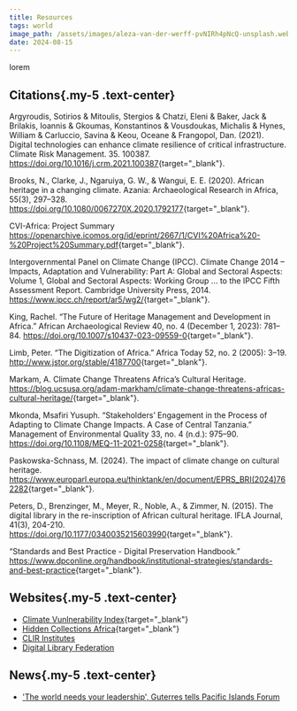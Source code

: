 ```yaml
---
title: Resources
tags: world
image_path: /assets/images/aleza-van-der-werff-pvNIRh4pNcQ-unsplash.webp
date: 2024-08-15
---
```


lorem

<!-- more -->

## Citations{.my-5 .text-center}

Argyroudis, Sotirios & Mitoulis, Stergios & Chatzi, Eleni & Baker, Jack & Brilakis, Ioannis & Gkoumas, Konstantinos & Vousdoukas, Michalis & Hynes, William & Carluccio, Savina & Keou, Oceane & Frangopol, Dan. (2021). Digital technologies can enhance climate resilience of critical infrastructure. Climate Risk Management. 35. 100387. <https://doi.org/10.1016/j.crm.2021.100387>{target="_blank"}. 

Brooks, N., Clarke, J., Ngaruiya, G. W., & Wangui, E. E. (2020). African heritage in a changing climate. Azania: Archaeological Research in Africa, 55(3), 297–328. <https://doi.org/10.1080/0067270X.2020.1792177>{target="_blank"}.

CVI-Africa: Project Summary <https://openarchive.icomos.org/id/eprint/2667/1/CVI%20Africa%20-%20Project%20Summary.pdf>{target="_blank"}.

Intergovernmental Panel on Climate Change (IPCC). Climate Change 2014 – Impacts, Adaptation and Vulnerability: Part A: Global and Sectoral Aspects: Volume 1, Global and Sectoral Aspects: Working Group ... to the IPCC Fifth Assessment Report. Cambridge University Press, 2014. <https://www.ipcc.ch/report/ar5/wg2/>{target="_blank"}.

King, Rachel. “The Future of Heritage Management and Development in Africa.” African Archaeological Review 40, no. 4 (December 1, 2023): 781–84. <https://doi.org/10.1007/s10437-023-09559-0>{target="_blank"}.

Limb, Peter. “The Digitization of Africa.” Africa Today 52, no. 2 (2005): 3–19. <http://www.jstor.org/stable/4187700>{target="_blank"}.

Markam, A. Climate Change Threatens Africa’s Cultural Heritage. <https://blog.ucsusa.org/adam-markham/climate-change-threatens-africas-cultural-heritage/>{target="_blank"}.

Mkonda, Msafiri Yusuph. “Stakeholders’ Engagement in the Process of Adapting to Climate Change Impacts. A Case of Central Tanzania.” Management of Environmental Quality 33, no. 4 (n.d.): 975–90. <https://doi.org/10.1108/MEQ-11-2021-0258>{target="_blank"}.

Paskowska-Schnass, M. (2024). The impact of climate change on cultural heritage. <https://www.europarl.europa.eu/thinktank/en/document/EPRS_BRI(2024)762282>{target="_blank"}.

Peters, D., Brenzinger, M., Meyer, R., Noble, A., & Zimmer, N. (2015). The digital library in the re-inscription of African cultural heritage. IFLA Journal, 41(3), 204-210. <https://doi.org/10.1177/0340035215603990>{target="_blank"}.

“Standards and Best Practice - Digital Preservation Handbook.” <https://www.dpconline.org/handbook/institutional-strategies/standards-and-best-practice>{target="_blank"}.



## Websites{.my-5 .text-center}

* [Climate Vunlnerability Index](https://cvi-heritage.org/){target="_blank"}
* [Hidden Collections Africa](https://hiddencollections.africa/){target="_blank"}
* [CLIR Institutes](https://institutes.clir.org/)
* [Digital Library Federation](https://www.diglib.org/)

## News{.my-5 .text-center}

* ['The world needs your leadership', Guterres tells Pacific Islands Forum](https://news.un.org/en/story/2024/08/1153541)
